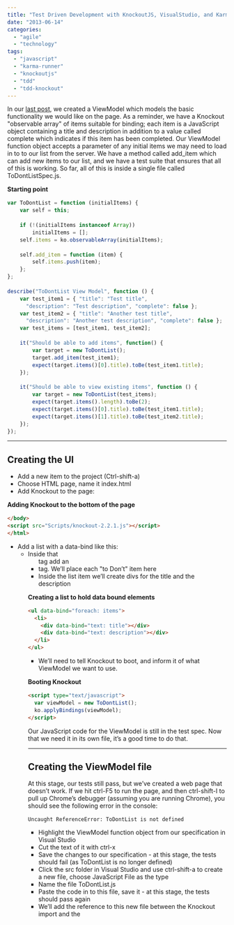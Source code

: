 ```yaml
---
title: "Test Driven Development with KnockoutJS, VisualStudio, and Karma: Binding to the View"
date: "2013-06-14"
categories: 
  - "agile"
  - "technology"
tags: 
  - "javascript"
  - "karma-runner"
  - "knockoutjs"
  - "tdd"
  - "tdd-knockout"
---
```


In our [last post](http://kylehodgson.com/2013/05/29/test-driven-development-with-knockoutjs-visualstudio-and-karma/), we created a ViewModel which models the basic functionality we would like on the page. As a reminder, we have a Knockout "observable array" of items suitable for binding; each item is a JavaScript object containing a title and description in addition to a value called complete which indicates if this item has been completed. Our ViewModel function object accepts a parameter of any initial items we may need to load in to to our list from the server. We have a method called add\_item which can add new items to our list, and we have a test suite that ensures that all of this is working. So far, all of this is inside a single file called ToDontListSpec.js.

**Starting point**

```javascript
var ToDontList = function (initialItems) {
    var self = this;

    if (!(initialItems instanceof Array))
        initialItems = [];
    self.items = ko.observableArray(initialItems);

    self.add_item = function (item) {
        self.items.push(item);
    };
};

describe("ToDontList View Model", function () {
    var test_item1 = { "title": "Test title",
      "description": "Test description", "complete": false };
    var test_item2 = { "title": "Another test title",
      "description": "Another test description", "complete": false };
    var test_items = [test_item1, test_item2];

    it("Should be able to add items", function() {
        var target = new ToDontList();
        target.add_item(test_item1);
        expect(target.items()[0].title).toBe(test_item1.title);
    });

    it("Should be able to view existing items", function () {
        var target = new ToDontList(test_items);
        expect(target.items().length).toBe(2);
        expect(target.items()[0].title).toBe(test_item1.title);
        expect(target.items()[1].title).toBe(test_item2.title);
    });
});
```

* * *

## Creating the UI

- Add a new item to the project (Ctrl-shift-a)
- Choose HTML page, name it index.html
- Add Knockout to the page:

**Adding Knockout to the bottom of the page**

```html
</body>
<script src="Scripts/knockout-2.2.1.js"></script>
</html>
```
- Add a list with a data-bind like this: <ul data-bind="foreach: items">
- Inside that <ul> tag add an <li> tag. We’ll place each "to Don’t" item here
- Inside the list item we’ll create divs for the title and the description

**Creating a list to hold data bound elements**

```html
<ul data-bind="foreach: items">
  <li>
    <div data-bind="text: title"></div>
    <div data-bind="text: description"></div>
  </li>
</ul>
```
- We’ll need to tell Knockout to boot, and inform it of what ViewModel we want to use.

**Booting Knockout**

```html
<script type="text/javascript">
  var viewModel = new ToDontList();
  ko.applyBindings(viewModel);
</script>
```
Our JavaScript code for the ViewModel is still in the test spec. Now that we need it in its own file, it’s a good time to do that.

* * *

## Creating the ViewModel file

At this stage, our tests still pass, but we’ve created a web page that doesn’t work. If we hit ctrl-F5 to run the page, and then ctrl-shift-I to pull up Chrome’s debugger (assuming you are running Chrome), you should see the following error in the console:

```
Uncaught ReferenceError: ToDontList is not defined
```

- Highlight the ViewModel function object from our specification in Visual Studio
- Cut the text of it with ctrl-x
- Save the changes to our specification - at this stage, the tests should fail (as ToDontList is no longer defined)
- Click the src folder in Visual Studio and use ctrl-shift-a to create a new file, choose JavaScript File as the type
- Name the file ToDontList.js
- Paste the code in to this file, save it - at this stage, the tests should pass again
- We’ll add the reference to this new file between the Knockout import and the <script> tag that boots knockout

At this stage we have a web view that should correctly import Knockout, import our ViewModel, boot knockout and apply any bindings it finds in the HTML to ViewModel elements. To simulate pulling data in from the server, we can borrow the array of test items from our specification like so:

**Wiring up test data for our ViewModel**

```html
</body>
<script src="Scripts/knockout-2.2.1.js"></script>
<script src="src/ToDontList.js"></script>
<script type="text/javascript">
    var test_item1 = { "title": "Test title",
      "description": "Test description", "complete": false };
    var test_item2 = { "title": "Another test title",
      "description": "Another test description", "complete": false };
    var test_items = [test_item1, test_item2];
    var viewModel = new ToDontList(test_items);
    ko.applyBindings(viewModel);
</script>
</html>
```
If we go to Chrome now and reload the page, we should see that our test items each show up now.

**Viewing the page**  
![images/tdd-knockout-11.png](images/tdd-knockout-11.png)

Here are the files we’ve created to date and their current state:

**spec/ToDontListSpec.js**

```javascript
describe("ToDontList View Model", function () {
    var test_item1 = { "title": "Test title",
      "description": "Test description", "complete": false };
    var test_item2 = { "title": "Another test title",
      "description": "Another test description", "complete": false };
    var test_items = [test_item1, test_item2];

    it("Should be able to add items", function() {
        var target = new ToDontList();
        target.add_item(test_item1);
        expect(target.items()[0].title).toBe(test_item1.title);
    });

    it("Should be able to view existing items", function () {
        var target = new ToDontList(test_items);
        expect(target.items().length).toBe(2);
        expect(target.items()[0].title).toBe(test_item1.title);
        expect(target.items()[1].title).toBe(test_item2.title);
    });
});
```

**src/ToDontList.js**

```javascript
var ToDontList = function (initialItems) {
    var self = this;

    if (!(initialItems instanceof Array))
        initialItems = [];
    self.items = ko.observableArray(initialItems);

    self.add_item = function (item) {
        self.items.push(item);
    };
};
```

**index.html**

```html
<!DOCTYPE html>
<html xmlns="http://www.w3.org/1999/xhtml">
<head>
    <title></title>
</head>
<body>
    <div>
        <ul data-bind="foreach: items">
            <li>
                <div data-bind="text: title"></div>
                <div data-bind="text: description"></div>
            </li>
        </ul>
    </div>
</body>
<script src="Scripts/knockout-2.2.1.js"></script>
<script src="src/ToDontList.js"></script>
<script type="text/javascript">
    var test_item1 = { "title": "Test title",
      "description": "Test description", "complete": false };
    var test_item2 = { "title": "Another test title",
      "description": "Another test description", "complete": false };
    var test_items = [test_item1, test_item2];
    var viewModel = new ToDontList(test_items);
    ko.applyBindings(viewModel);
</script>
</html>
```

**karma.conf.js**

```javascript
// Karma configuration
// Generated on Thu May 30 2013 14:17:27 GMT-0400 (Eastern Daylight Time)


// base path, that will be used to resolve files and exclude
basePath = '';


// list of files / patterns to load in the browser
files = [
  JASMINE,
  JASMINE_ADAPTER,
  'Scripts/knockout-2.2.1.js',
  'src/**/*.js',
  'spec/**/*Spec*.js'
];


// list of files to exclude
exclude = [

];


// test results reporter to use
// possible values: 'dots', 'progress', 'junit'
reporters = ['progress'];


// web server port
port = 9876;


// cli runner port
runnerPort = 9100;


// enable / disable colors in the output (reporters and logs)
colors = true;


// level of logging
// possible values: LOG_DISABLE || LOG_ERROR || LOG_WARN || LOG_INFO || LOG_DEBUG
logLevel = LOG_INFO;


// enable / disable watching file and executing tests whenever any file changes
autoWatch = true;


// Start these browsers, currently available:
// - Chrome
// - ChromeCanary
// - Firefox
// - Opera
// - Safari (only Mac)
// - PhantomJS
// - IE (only Windows)
browsers = ['Chrome'];


// If browser does not capture in given timeout [ms], kill it
captureTimeout = 60000;


// Continuous Integration mode
// if true, it capture browsers, run tests and exit
singleRun = false;
```

* * *

## Progress so far

We now have a basic web view created that can view what items exist. In the next article, we’ll explore creating the web form to create new items and binding this form to the ViewModel’s add\_item method.

<table style="margin:.2em 0;"><tbody><tr valign="top"><td style="padding:.5em;"><p><b><u>Note</u></b></p></td><td style="border-left:3px solid #e8e8e8;padding:.5em;">This article is part of a multi-part series on Test Driven JavaScript development. The code for this particular project can be found on <a href="https://github.com/kylehodgson/ToDontList">GitHub</a>. You can view all the articles by viewing the <a href="http://kylehodgson.com/tag/tdd-knockout/">tdd-knockout</a> tag. This series also has a relevant <a href="https://github.com/kylehodgson/ToDontList">GitHub repository</a>.</td></tr></tbody></table>
